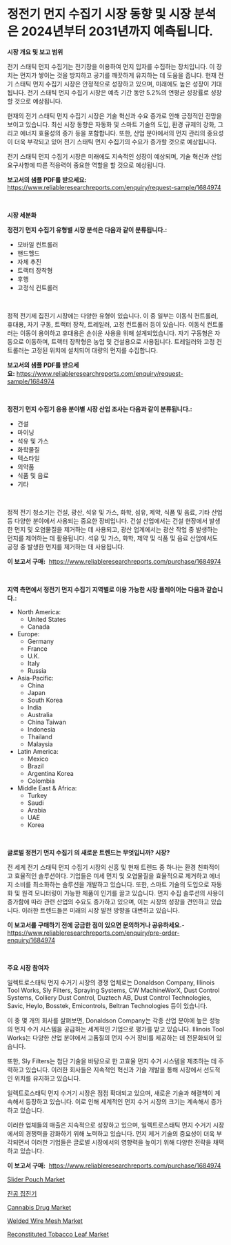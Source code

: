 <p><h1>정전기 먼지 수집기 시장 동향 및 시장 분석은 2024년부터 2031년까지 예측됩니다.</h1></p><p><strong>시장 개요 및 보고 범위</strong></p>
<p><p>전기 스태틱 먼지 수집기는 전기장을 이용하여 먼지 입자를 수집하는 장치입니다. 이 장치는 먼지가 쌓이는 것을 방지하고 공기를 깨끗하게 유지하는 데 도움을 줍니다. 현재 전기 스태틱 먼지 수집기 시장은 안정적으로 성장하고 있으며, 미래에도 높은 성장이 기대됩니다. 전기 스태틱 먼지 수집기 시장은 예측 기간 동안 5.2%의 연평균 성장률로 성장할 것으로 예상됩니다. </p><p>현재의 전기 스태틱 먼지 수집기 시장은 기술 혁신과 수요 증가로 인해 긍정적인 전망을 보이고 있습니다. 최신 시장 동향은 자동화 및 스마트 기술의 도입, 환경 규제의 강화, 그리고 에너지 효율성의 증가 등을 포함합니다. 또한, 산업 분야에서의 먼지 관리의 중요성이 더욱 부각되고 있어 전기 스태틱 먼지 수집기의 수요가 증가할 것으로 예상됩니다.</p><p>전기 스태틱 먼지 수집기 시장은 미래에도 지속적인 성장이 예상되며, 기술 혁신과 산업 요구사항에 따른 적응력이 중요한 역할을 할 것으로 예상됩니다.</p></p>
<p><strong>보고서의 샘플 PDF를 받으세요:</strong> <a href="https://www.reliableresearchreports.com/enquiry/request-sample/1684974">https://www.reliableresearchreports.com/enquiry/request-sample/1684974</a></p>
<p>&nbsp;</p>
<p><strong>시장 세분화</strong></p>
<p><strong>정전기 먼지 수집기 유형별 시장 분석은 다음과 같이 분류됩니다.:</strong></p>
<p><ul><li>모바일 컨트롤러</li><li>핸드헬드</li><li>자체 추진</li><li>트랙터 장착형</li><li>후행</li><li>고정식 컨트롤러</li></ul></p>
<p>&nbsp;</p>
<p><p>정적 전기제 집진기 시장에는 다양한 유형이 있습니다. 이 중 일부는 이동식 컨트롤러, 휴대용, 자기 구동, 트랙터 장착, 트레일러, 고정 컨트롤러 등이 있습니다. 이동식 컨트롤러는 이동이 용이하고 휴대용은 손쉬운 사용을 위해 설계되었습니다. 자기 구동형은 자동으로 이동하며, 트랙터 장착형은 농업 및 건설용으로 사용됩니다. 트레일러와 고정 컨트롤러는 고정된 위치에 설치되어 대량의 먼지를 수집합니다.</p></p>
<p><strong>보고서의 샘플 PDF를 받으세요:</strong>&nbsp;<a href="https://www.reliableresearchreports.com/enquiry/request-sample/1684974">https://www.reliableresearchreports.com/enquiry/request-sample/1684974</a></p>
<p>&nbsp;</p>
<p><strong> 정전기 먼지 수집기 응용 분야별 시장 산업 조사는 다음과 같이 분류됩니다.:</strong></p>
<p><ul><li>건설</li><li>마이닝</li><li>석유 및 가스</li><li>화학물질</li><li>텍스타일</li><li>의약품</li><li>식품 및 음료</li><li>기타</li></ul></p>
<p>&nbsp;</p>
<p><p>정적 전기 청소기는 건설, 광산, 석유 및 가스, 화학, 섬유, 제약, 식품 및 음료, 기타 산업 등 다양한 분야에서 사용되는 중요한 장비입니다. 건설 산업에서는 건설 현장에서 발생한 먼지 및 오염물질을 제거하는 데 사용되고, 광산 업계에서는 광산 작업 중 발생하는 먼지를 제어하는 데 활용됩니다. 석유 및 가스, 화학, 제약 및 식품 및 음료 산업에서도 공정 중 발생한 먼지를 제거하는 데 사용됩니다.</p></p>
<p><strong>이 보고서 구매:</strong>&nbsp; <a href="https://www.reliableresearchreports.com/purchase/1684974">https://www.reliableresearchreports.com/purchase/1684974</a></p>
<p>&nbsp;</p>
<p><strong>지역 측면에서 정전기 먼지 수집기 지역별로 이용 가능한 시장 플레이어는 다음과 같습니다.:</strong></p>
<p><ul>
    <li>
        North America:
        <ul>
            <li>United States</li>
            <li>Canada</li>
        </ul>
    </li>
    <li>
        Europe:
        <ul>
            <li>Germany</li>
            <li>France</li>
            <li>U.K.</li>
            <li>Italy</li>
            <li>Russia</li>
        </ul>
    </li>
    <li>
        Asia-Pacific:
        <ul>
            <li>China</li>
            <li>Japan</li>
            <li>South Korea</li>
            <li>India</li>
            <li>Australia</li>
            <li>China Taiwan</li>
            <li>Indonesia</li>
            <li>Thailand</li>
            <li>Malaysia</li>
        </ul>
    </li>
    <li>
        Latin America:
        <ul>
            <li>Mexico</li>
            <li>Brazil</li>
            <li>Argentina Korea</li>
            <li>Colombia</li>
        </ul>
    </li>
    <li>
        Middle East & Africa:
        <ul>
            <li>Turkey</li>
            <li>Saudi</li>
            <li>Arabia</li>
            <li>UAE</li>
            <li>Korea</li>
        </ul>
    </li>
    </ul></p>
<p>&nbsp;</p>
<p><strong>글로벌 정전기 먼지 수집기 의 새로운 트렌드는 무엇입니까? 시장?</strong></p>
<p><p>전 세계 전기 스태틱 먼지 수집기 시장의 신흥 및 현재 트렌드 중 하나는 환경 친화적이고 효율적인 솔루션이다. 기업들은 미세 먼지 및 오염물질을 효율적으로 제거하고 에너지 소비를 최소화하는 솔루션을 개발하고 있습니다. 또한, 스마트 기술의 도입으로 자동화 및 원격 모니터링이 가능한 제품이 인기를 끌고 있습니다. 먼지 수집 솔루션의 사용이 증가함에 따라 관련 산업의 수요도 증가하고 있으며, 이는 시장의 성장을 견인하고 있습니다. 이러한 트렌드들은 미래의 시장 발전 방향을 대변하고 있습니다.</p></p>
<p><strong>이 보고서를 구매하기 전에 궁금한 점이 있으면 문의하거나 공유하세요.</strong>- <a href="https://www.reliableresearchreports.com/enquiry/pre-order-enquiry/1684974">https://www.reliableresearchreports.com/enquiry/pre-order-enquiry/1684974</a></p>
<p>&nbsp;</p>
<p><strong>주요 시장 참여자</strong></p>
<p><p>일렉트로스태틱 먼지 수거기 시장의 경쟁 업체로는 Donaldson Company, Illinois Tool Works, Sly Filters, Spraying Systems, CW MachineWorX, Dust Control Systems, Colliery Dust Control, Duztech AB, Dust Control Technologies, Savic, Heylo, Bosstek, Emicontrols, Beltran Technologies 등이 있습니다.</p><p>이 중 몇 개의 회사를 살펴보면, Donaldson Company는 각종 산업 분야에 높은 성능의 먼지 수거 시스템을 공급하는 세계적인 기업으로 평가를 받고 있습니다. Illinois Tool Works는 다양한 산업 분야에서 고품질의 먼지 수거 장비를 제공하는 데 전문화되어 있습니다.</p><p>또한, Sly Filters는 첨단 기술을 바탕으로 한 고효율 먼지 수거 시스템을 제조하는 데 주력하고 있습니다. 이러한 회사들은 지속적인 혁신과 기술 개발을 통해 시장에서 선도적인 위치를 유지하고 있습니다.</p><p>일렉트로스태틱 먼지 수거기 시장은 점점 확대되고 있으며, 새로운 기술과 해결책이 계속해서 등장하고 있습니다. 이로 인해 세계적인 먼지 수거 시장의 크기는 계속해서 증가하고 있습니다.</p><p>이러한 업체들의 매출은 지속적으로 성장하고 있으며, 일렉트로스태틱 먼지 수거기 시장에서의 경쟁력을 강화하기 위해 노력하고 있습니다. 먼지 제거 기술의 중요성이 더욱 부각되면서 이러한 기업들은 글로벌 시장에서의 영향력을 높이기 위해 다양한 전략을 채택하고 있습니다.</p></p>
<p><strong>이 보고서 구매:</strong>&nbsp;&nbsp;<a href="https://www.reliableresearchreports.com/purchase/1684974">https://www.reliableresearchreports.com/purchase/1684974</a></p>
<p><p><a href="https://github.com/mahnoor2003/Market-Research-Report-List-3/blob/main/slider-pouch-market.md">Slider Pouch Market</a></p><p><a href="https://github.com/vskv4779xr1/Market-Research-Report-List-1/blob/main/3699099193275.md">진공 집진기</a></p><p><a href="https://issuu.com/reportprime-2/docs/cannabis-drug-market-size-2030.pptx">Cannabis Drug Market</a></p><p><a href="https://github.com/juancolorado15/Market-Research-Report-List-1/blob/main/welded-wire-mesh-market.md">Welded Wire Mesh Market</a></p><p><a href="https://issuu.com/reportprime-2/docs/reconstituted-tobacco-leaf-market-size-2030.pptx">Reconstituted Tobacco Leaf Market</a></p></p>
